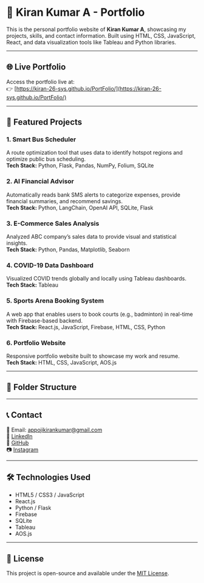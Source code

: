 # 💼 Kiran Kumar A - Portfolio

This is the personal portfolio website of **Kiran Kumar A**, showcasing my projects, skills, and contact information. Built using HTML, CSS, JavaScript, React, and data visualization tools like Tableau and Python libraries.

---

## 🌐 Live Portfolio

Access the portfolio live at:  
👉 [https://kiran-26-sys.github.io/PortFolio/](https://kiran-26-sys.github.io/PortFolio/)

---

## 🚀 Featured Projects

### 1. Smart Bus Scheduler  
A route optimization tool that uses data to identify hotspot regions and optimize public bus scheduling.  
**Tech Stack:** Python, Flask, Pandas, NumPy, Folium, SQLite

### 2. AI Financial Advisor  
Automatically reads bank SMS alerts to categorize expenses, provide financial summaries, and recommend savings.  
**Tech Stack:** Python, LangChain, OpenAI API, SQLite, Flask

### 3. E-Commerce Sales Analysis  
Analyzed ABC company’s sales data to provide visual and statistical insights.  
**Tech Stack:** Python, Pandas, Matplotlib, Seaborn

### 4. COVID-19 Data Dashboard  
Visualized COVID trends globally and locally using Tableau dashboards.  
**Tech Stack:** Tableau

### 5. Sports Arena Booking System  
A web app that enables users to book courts (e.g., badminton) in real-time with Firebase-based backend.  
**Tech Stack:** React.js, JavaScript, Firebase, HTML, CSS, Python

### 6. Portfolio Website  
Responsive portfolio website built to showcase my work and resume.  
**Tech Stack:** HTML, CSS, JavaScript, AOS.js

---

## 📁 Folder Structure


---

## 📞 Contact

📧 Email: appojikirankumar@gmail.com  
🔗 [LinkedIn](https://www.linkedin.com/in/kirankumar)  
🐙 [GitHub](https://github.com/kiran-26-sys)  
📷 [Instagram](https://instagram.com/kirankumar)

---

## 🛠 Technologies Used

- HTML5 / CSS3 / JavaScript  
- React.js  
- Python / Flask  
- Firebase  
- SQLite  
- Tableau  
- AOS.js

---

## 📝 License

This project is open-source and available under the [MIT License](LICENSE).
